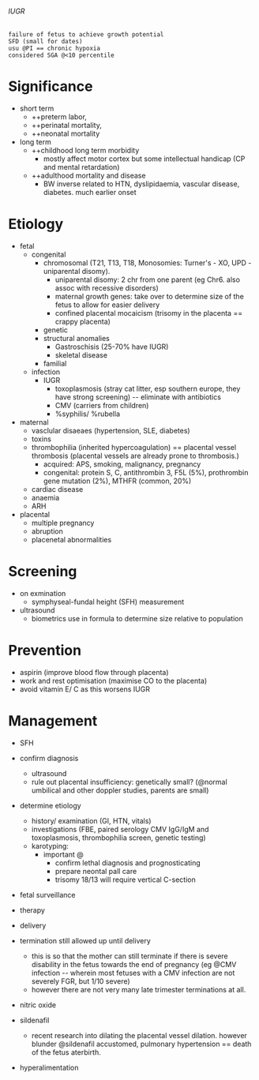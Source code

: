 ###### IUGR
    failure of fetus to achieve growth potential
    SFD (small for dates)
    usu @PI == chronic hypoxia
    considered SGA @<10 percentile

# Significance
- short term
    + ++preterm labor, 
    + ++perinatal mortality, 
    + ++neonatal mortality
- long term
    + ++childhood long term morbidity
        * mostly affect motor cortex but some intellectual handicap (CP and mental retardation)
    + ++adulthood mortality and disease
        * BW inverse related to HTN, dyslipidaemia, vascular disease, diabetes. much earlier onset

# Etiology
- fetal 
    + congenital
        * chromosomal (T21, T13, T18, Monosomies: Turner's - XO, UPD - uniparental disomy).
            - uniparental disomy: 2 chr from one parent (eg Chr6. also assoc with recessive disorders)
            - maternal growth genes: take over to determine size of the fetus to allow for easier delivery
            - confined placental mocaicism (trisomy in the placenta == crappy placenta)
        * genetic
        * structural anomalies
            - Gastroschisis (25-70% have IUGR)
            - skeletal disease
        * familial
    + infection
        * IUGR
            - toxoplasmosis (stray cat litter, esp southern europe, they have strong screening) -- eliminate with antibiotics
            - CMV (carriers from children)
            - %syphilis/ %rubella
- maternal
    + vasclular disaeaes (hypertension, SLE, diabetes)
    + toxins 
    + thrombophilia (inherited hypercoagulation) == placental vessel thrombosis (placental vessels are already prone to thrombosis.)
        * acquired: APS, smoking, malignancy, pregnancy
        * congenital: protein S, C, antithrombin 3, F5L (5%), prothrombin gene mutation (2%), MTHFR (common, 20%)
    + cardiac disease
    + anaemia
    + ARH
- placental
    + multiple pregnancy
    + abruption
    + placenetal abnormalities

# Screening
- on exmination
    + symphyseal-fundal height (SFH) measurement
- ultrasound 
    + biometrics use in formula to determine size relative to population

# Prevention
- aspirin (improve blood flow through placenta)
- work and rest optimisation (maximise CO to the placenta)
- avoid vitamin E/ C as this worsens IUGR


# Management
- SFH
- confirm diagnosis 
    + ultrasound
    + rule out placental insufficiency: genetically small? (@normal umbilical and other doppler studies, parents are small)
- determine etiology
    + history/ examination (GI, HTN, vitals)
    + investigations (FBE, paired serology CMV IgG/IgM and toxoplasmosis, thrombophilia screen, genetic testing)
    + karotyping: 
        * important @
            - confirm lethal diagnosis and prognosticating
            - prepare neontal pall care
            - trisomy 18/13 will require vertical C-section
- fetal surveillance
- therapy
- delivery

- termination still allowed up until delivery
    + this is so that the mother can still terminate if there is severe disability in the fetus towards the end of pregnancy (eg @CMV infection -- wherein most fetuses with a CMV infection are not severely FGR, but 1/10 severe)
    + however there are not very many late trimester terminations at all.

- nitric oxide
- sildenafil 
    + recent research into dilating the placental vessel dilation. however blunder @sildenafil accustomed, pulmonary hypertension == death of the fetus aterbirth.
- hyperalimentation
